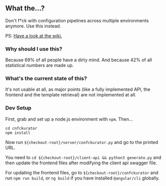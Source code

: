 ## What the...?

Don't f\*ck with configuration pipelines across multiple environments anymore. Use this
instead.

PS: [Have a look at the wiki.](https://github.com/stohrendorf/confckurator/wiki)

### Why should I use this?
Because 69% of all people have a dirty mind.  And because 42% of all statistical numbers
are made up.

### What's the current state of this?
It's not usable at all, as major points (like a fully implemented API, the frontend and the template retrieval) are not
implemented at all.

### Dev Setup

First, grab and set up a node.js environment with `npm`. Then...

```
cd cnfckurator
npm install
```

Now run `${checkout-root}/server/confckurator.py` and go to the printed URL.

You need to `cd ${checkout-root}/client-api && python3 generate.py` and then update the frontend files after modifying
the client api swagger file.

For updating the frontend files, go to `${checkout-root}/confckurator` and run `npm run build`, or
`ng build` if you have installed `@angular/cli` globally.
